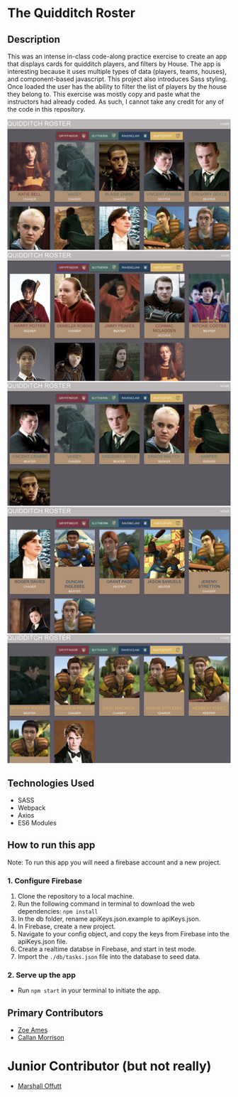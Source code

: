 # The Quidditch Roster

## Description
This was an intense in-class code-along practice exercise to create an app that displays cards for quidditch players, and filters by House. The app is interesting because it uses multiple types of data (players, teams, houses), and component-based javascript. This project also introduces Sass styling. Once loaded the user has the ability to filter the list of players by the house they belong to. This exercise was mostly copy and paste what the instructors had already coded. As such, I cannot take any credit for any of the code in this repository.

![mainview](./screenshots/snapshot1.png)
![gryffindor](./screenshots/snapshot2.png)
![slytherin](./screenshots/snapshot3.png)
![ravenclaw](./screenshots/snapshot4.png)
![hufflepuff](./screenshots/snapshot5.png)

## Technologies Used
* SASS
* Webpack
* Axios
* ES6 Modules

## How to run this app
Note: To run this app you will need a firebase account and a new project.

### 1. Configure Firebase
1. Clone the repository to a local machine.
2. Run the following command in terminal to download the web dependencies: `npm install`
3. In the db folder, rename apiKeys.json.example to apiKeys.json.
4. In Firebase, create a new project.
5. Navigate to your config object, and copy the keys from Firebase into the apiKeys.json file.
6. Create a realtime databse in Firebase, and start in test mode.
7. Import the `./db/tasks.json` file into the database to seed data.

### 2. Serve up the app
* Run `npm start` in your terminal to initiate the app.

## Primary Contributors
* [Zoe Ames](https://github.com/zoeames)
* [Callan Morrison](https://github.com/morecallan)

# Junior Contributor (but not really)
* [Marshall Offutt](https://github.com/marshalloffutt)
